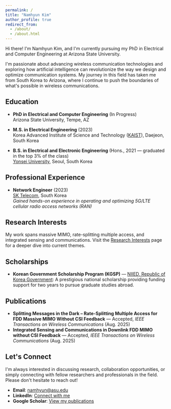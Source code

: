 ```yaml
---
permalink: /
title: "Namhyun Kim"
author_profile: true
redirect_from: 
  - /about/
  - /about.html
---
```


Hi there! I'm Namhyun Kim, and I'm currently pursuing my PhD in Electrical and Computer Engineering at Arizona State University. 

I'm passionate about advancing wireless communication technologies and exploring how artificial intelligence can revolutionize the way we design and optimize communication systems. My journey in this field has taken me from South Korea to Arizona, where I continue to push the boundaries of what's possible in wireless communications.

## Education

- **PhD in Electrical and Computer Engineering** (In Progress)  
  Arizona State University, Tempe, AZ

- **M.S. in Electrical Engineering** (2023)  
  Korea Advanced Institute of Science and Technology ([KAIST](https://www.kaist.ac.kr/en/)), Daejeon, South Korea

- **B.S. in Electrical and Electronic Engineering** (Hons., 2021 — graduated in the top 3% of the class)  
  [Yonsei University](https://www.yonsei.ac.kr/en_sc/index.do), Seoul, South Korea

## Professional Experience

- **Network Engineer** (2023)  
  [SK Telecom](https://www.sktelecom.com/index_en.html), South Korea  
  *Gained hands-on experience in operating and optimizing 5G/LTE cellular radio access networks (RAN)*

## Research Interests

My work spans massive MIMO, rate-splitting multiple access, and integrated sensing and communications. Visit the [Research Interests](/research/) page for a deeper dive into current themes.

## Scholarships

- **Korean Government Scholarship Program (KGSP)** — [NIIED, Republic of Korea Government](https://www.studyinkorea.go.kr/en/sub/gks/allnew_invite.do): A prestigious national scholarship providing funding support for two years to pursue graduate studies abroad.

## Publications

- **Splitting Messages in the Dark – Rate-Splitting Multiple Access for FDD Massive MIMO Without CSI Feedback** — Accepted, *IEEE Transactions on Wireless Communications* (Aug. 2025)
- **Integrated Sensing and Communications in Downlink FDD MIMO without CSI Feedback** — Accepted, *IEEE Transactions on Wireless Communications* (Aug. 2025)

## Let's Connect

I'm always interested in discussing research, collaboration opportunities, or simply connecting with fellow researchers and professionals in the field. Please don't hesitate to reach out!

- **Email**: [namhyun@asu.edu](mailto:namhyun@asu.edu)
- **LinkedIn**: [Connect with me](https://www.linkedin.com/in/namhyun-kim-a2071a27a/)
- **Google Scholar**: [View my publications](https://scholar.google.com/citations?user=xt6PHq4AAAAJ&hl=en&oi=ao)
